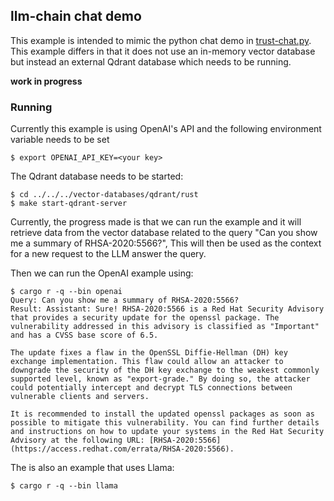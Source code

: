 ## llm-chain chat demo
This example is intended to mimic the python chat demo in
[trust-chat.py](../../../langchain/src/trust-chat.py). This example differs in
that it does not use an in-memory vector database but instead an external Qdrant
database which needs to be running.

__work in progress__

### Running
Currently this example is using OpenAI's API and the following environment
variable needs to be set
```console
$ export OPENAI_API_KEY=<your key>
```
The Qdrant database needs to be started:
```console
$ cd ../../../vector-databases/qdrant/rust
$ make start-qdrant-server 
```

Currently, the progress made is that we can run the example and it will
retrieve data from the vector database related to the query "Can you show me a
summary of RHSA-2020:5566?", This will then be used as the context for a new
request to the LLM answer the query.

Then we can run the OpenAI example using:
```console
$ cargo r -q --bin openai
Query: Can you show me a summary of RHSA-2020:5566?
Result: Assistant: Sure! RHSA-2020:5566 is a Red Hat Security Advisory that provides a security update for the openssl package. The vulnerability addressed in this advisory is classified as "Important" and has a CVSS base score of 6.5. 

The update fixes a flaw in the OpenSSL Diffie-Hellman (DH) key exchange implementation. This flaw could allow an attacker to downgrade the security of the DH key exchange to the weakest commonly supported level, known as "export-grade." By doing so, the attacker could potentially intercept and decrypt TLS connections between vulnerable clients and servers.

It is recommended to install the updated openssl packages as soon as possible to mitigate this vulnerability. You can find further details and instructions on how to update your systems in the Red Hat Security Advisory at the following URL: [RHSA-2020:5566](https://access.redhat.com/errata/RHSA-2020:5566).
```

The is also an example that uses Llama:
```console
$ cargo r -q --bin llama
```
